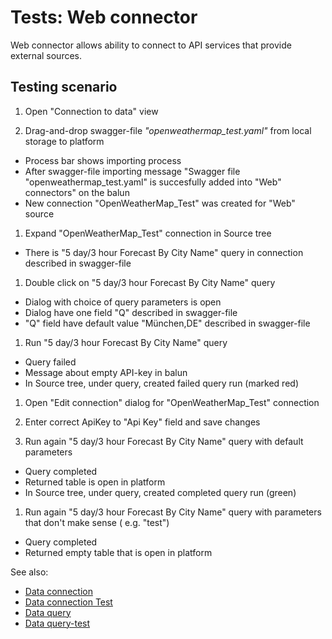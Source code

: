 <!-- TITLE: Tests: Web connector -->
<!-- SUBTITLE: -->

# Tests: Web connector

Web connector allows ability to connect to API services that provide external sources.

## Testing scenario

1. Open "Connection to data" view

1. Drag-and-drop swagger-file *"openweathermap_test.yaml"* from local storage to platform

* Process bar shows importing process
* After swagger-file importing message "Swagger file "openweathermap_test.yaml" is succesfully added into "Web"
  connectors" on the balun
* New connection "OpenWeatherMap_Test" was created for "Web" source

1. Expand "OpenWeatherMap_Test" connection in Source tree

* There is "5 day/3 hour Forecast By City Name" query in connection described in swagger-file

1. Double click on "5 day/3 hour Forecast By City Name" query

* Dialog with choice of query parameters is open
* Dialog have one field "Q" described in swagger-file
* "Q" field have default value "München,DE" described in swagger-file

1. Run "5 day/3 hour Forecast By City Name" query

* Query failed
* Message about empty API-key in balun
* In Source tree, under query, created failed query run (marked red)

1. Open "Edit connection" dialog for "OpenWeatherMap_Test" connection

1. Enter correct ApiKey to "Api Key" field and save changes

1. Run again "5 day/3 hour Forecast By City Name" query with default parameters

* Query completed
* Returned table is open in platform
* In Source tree, under query, created completed query run (green)

1. Run again "5 day/3 hour Forecast By City Name" query with parameters that don't make sense (
   e.g. "test")

* Query completed
* Returned empty table that is open in platform

See also:

* [Data connection](../../access/data-connection.md)
* [Data connection Test](../../access/data-connection-test.md)
* [Data query](../../access/data-query.md)
* [Data query-test](../../access/data-query-test.md)
